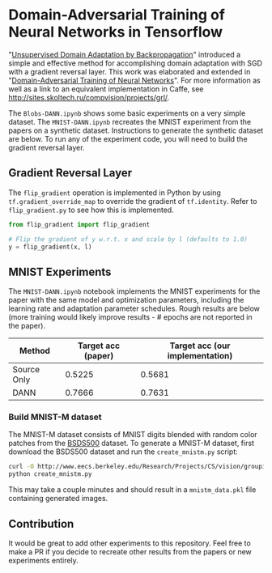 # Domain-Adversarial Training of Neural Networks in Tensorflow

"[Unsupervised Domain Adaptation by Backpropagation](http://sites.skoltech.ru/compvision/projects/grl/files/paper.pdf)" introduced a simple and effective method for accomplishing domain adaptation with SGD with a gradient reversal layer. This work was elaborated and extended in "[Domain-Adversarial Training of Neural Networks](http://jmlr.org/papers/volume17/15-239/15-239.pdf)". For more information as well as a link to an equivalent implementation in Caffe, see http://sites.skoltech.ru/compvision/projects/grl/.

The `Blobs-DANN.ipynb` shows some basic experiments on a very simple dataset. The `MNIST-DANN.ipynb` recreates the MNIST experiment from the papers on a synthetic dataset. Instructions to generate the synthetic dataset are below. To run any of the experiment code, you will need to build the gradient reversal layer.

## Gradient Reversal Layer

The `flip_gradient` operation is implemented in Python by using `tf.gradient_override_map` to override the gradient of `tf.identity`. Refer to `flip_gradient.py` to see how this is implemented.

```python
from flip_gradient import flip_gradient

# Flip the gradient of y w.r.t. x and scale by l (defaults to 1.0)
y = flip_gradient(x, l)
```

## MNIST Experiments

The `MNIST-DANN.ipynb` notebook implements the MNIST experiments for the paper with the same model and optimization parameters, including the learning rate and adaptation parameter schedules. Rough results are below (more training would likely improve results - # epochs are not reported in the paper).

| Method | Target acc (paper) | Target acc (our implementation) |
| ------ | ------------------ | ----------------------------------- |
| Source Only | 0.5225 | 0.5681 |
| DANN | 0.7666 | 0.7631 |


### Build MNIST-M dataset

The MNIST-M dataset consists of MNIST digits blended with random color patches from the [BSDS500](http://www.eecs.berkeley.edu/Research/Projects/CS/vision/grouping/resources.html#bsds500) dataset. To generate a MNIST-M dataset, first download the BSDS500 dataset and run the `create_mnistm.py` script:

```bash
curl -O http://www.eecs.berkeley.edu/Research/Projects/CS/vision/grouping/BSR/BSR_bsds500.tgz
python create_mnistm.py
```

This may take a couple minutes and should result in a `mnistm_data.pkl` file containing generated images.


## Contribution

It would be great to add other experiments to this repository. Feel free to make a PR if you decide to recreate other results from the papers or new experiments entirely.
